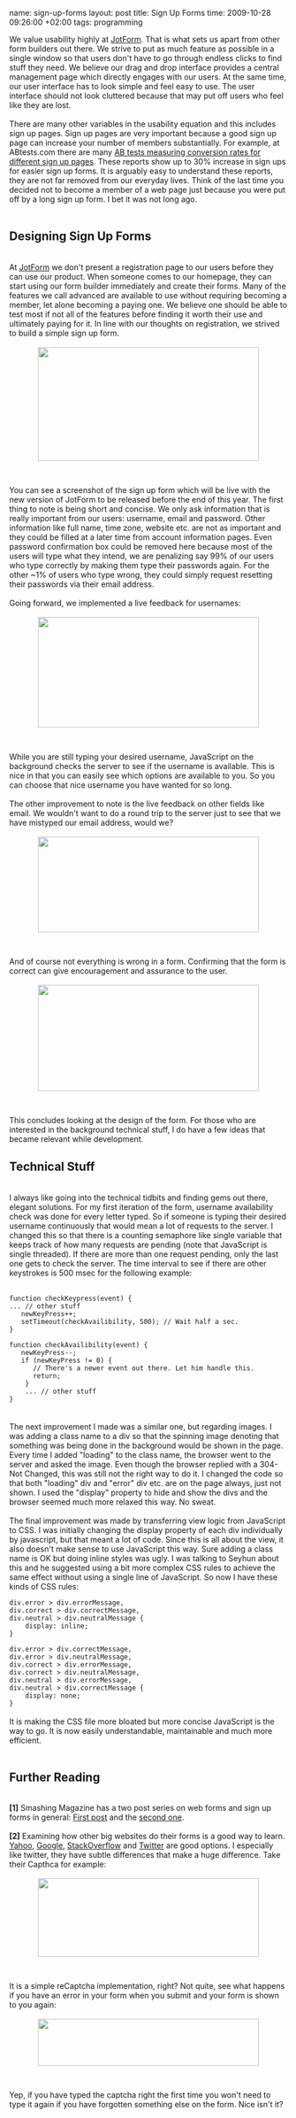 name: sign-up-forms
layout: post
title: Sign Up Forms
time: 2009-10-28 09:26:00 +02:00
tags: programming

We value usability highly at <a href="http://www.jotform.com/">JotForm</a>. That is what sets us apart from other form builders out there. We strive to put as much feature as possible in a single window so that users don't have to go through endless clicks to find stuff they need. We believe our drag and drop interface provides a central management page which directly engages with our users. At the same time, our user interface has to look simple and feel easy to use. The user interface should not look cluttered because that may put off users who feel like they are lost. <br /><br />There are many other variables in the usability equation and this includes sign up pages. Sign up pages are very important because a good sign up page can increase your number of members substantially. For example, at ABtests.com there are many <a href="http://www.abtests.com/browse/sign-up/">AB tests measuring conversion rates for different sign up pages</a>. These reports show up to 30% increase in sign ups for easier sign up forms. It is arguably easy to understand these reports, they are not far removed from our everyday lives. Think of the last time you decided not to become a member of a web page just because you were put off by a long sign up form. I bet it was not long ago.<br /><br />
<h2>Designing Sign Up Forms</h2><br />At <a href="http://www.jotform.com/">JotForm</a> we don't present a registration page to our users before they can use our product. When someone comes to our homepage, they can start using our form builder immediately and create their forms. Many of the features we call advanced are available to use without requiring becoming a member, let alone becoming a paying one. We believe one should be able to test most if not all of the features before finding it worth their use and ultimately paying for it. In line with our thoughts on registration, we strived to build a simple sign up form.<br /><br /><a href="http://3.bp.blogspot.com/_AZvuJ9kmERM/SugCejgGJJI/AAAAAAAABTY/IB1SVoofsjI/s1600-h/Picture+2.png"><img style="display:block; margin:0px auto 10px; text-align:center;cursor:pointer; cursor:hand;width: 400px; height: 206px;" src="http://3.bp.blogspot.com/_AZvuJ9kmERM/SugCejgGJJI/AAAAAAAABTY/IB1SVoofsjI/s400/Picture+2.png" border="0" alt=""id="BLOGGER_PHOTO_ID_5397566877352731794" /></a><br /><br />You can see a screenshot of the sign up form which will be live with the new version of JotForm to be released before the end of this year. The first thing to note is being short and concise. We only ask information that is really important from our users: username, email and password. Other information like full name, time zone, website etc. are not as important and they could be filled at a later time from account information pages. Even password confirmation box could be removed here because most of the users will type what they intend, we are penalizing say 99% of our users who type correctly by making them type their passwords again. For the other ~1% of users who type wrong, they could simply request resetting their passwords via their email address. <br /><br />Going forward, we implemented a live feedback for usernames:<br /><br /><a href="http://4.bp.blogspot.com/_AZvuJ9kmERM/SugCe-EurhI/AAAAAAAABTg/HsYNQM5cA4U/s1600-h/Picture+3.png"><img style="display:block; margin:0px auto 10px; text-align:center;cursor:pointer; cursor:hand;width: 400px; height: 200px;" src="http://4.bp.blogspot.com/_AZvuJ9kmERM/SugCe-EurhI/AAAAAAAABTg/HsYNQM5cA4U/s400/Picture+3.png" border="0" alt=""id="BLOGGER_PHOTO_ID_5397566884485705234" /></a><br /><br />While you are still typing your desired username, JavaScript on the background checks the server to see if the username is available. This is nice in that you can easily see which options are available to you. So you can choose that nice username you have wanted for so long.<br /><br />The other improvement to note is the live feedback on other fields like email. We wouldn't want to do a round trip to the server just to see that we have mistyped our email address, would we?<br /><br /><a href="http://3.bp.blogspot.com/_AZvuJ9kmERM/SugJwPsEA9I/AAAAAAAABUQ/-o3mRpYFWKM/s1600-h/feedback1.png"><img style="display:block; margin:0px auto 10px; text-align:center;cursor:pointer; cursor:hand;width: 400px; height: 173px;" src="http://3.bp.blogspot.com/_AZvuJ9kmERM/SugJwPsEA9I/AAAAAAAABUQ/-o3mRpYFWKM/s400/feedback1.png" border="0" alt=""id="BLOGGER_PHOTO_ID_5397574877853254610" /></a><br /><br />And of course not everything is wrong in a form. Confirming that the form is correct can give encouragement and assurance to the user.<br /><br /><a href="http://3.bp.blogspot.com/_AZvuJ9kmERM/SugJwLWIXDI/AAAAAAAABUY/odAZtFwWfpc/s1600-h/feedback2.png"><img style="display:block; margin:0px auto 10px; text-align:center;cursor:pointer; cursor:hand;width: 400px; height: 192px;" src="http://3.bp.blogspot.com/_AZvuJ9kmERM/SugJwLWIXDI/AAAAAAAABUY/odAZtFwWfpc/s400/feedback2.png" border="0" alt=""id="BLOGGER_PHOTO_ID_5397574876687522866" /></a><br /><br />This concludes looking at the design of the form. For those who are interested in the background technical stuff, I do have a few ideas that became relevant while development.<br /><h2>Technical Stuff</h2><br />I always like going into the technical tidbits and finding gems out there, elegant solutions. For my first iteration of the form, username availability check was done for every letter typed. So if someone is typing their desired username continuously that would mean a lot of requests to the server. I changed this so that there is a counting semaphore like single variable that keeps track of how many requests are pending (note that JavaScript is single threaded). If there are more than one request pending, only the last one gets to check the server. The time interval to see if there are other keystrokes is 500 msec for the following example:<br /><br /><code><br />function checkKeypress(event) {<br />... // other stuff<br />   newKeyPress++;<br />   setTimeout(checkAvailibility, 500); // Wait half a sec.<br />}<br />            <br />function checkAvailibility(event) {<br />   newKeyPress--;<br />   if (newKeyPress != 0) {<br />      // There's a newer event out there. Let him handle this.<br />      return;<br />    }<br />    ... // other stuff <br />}<br /></code><br /><br />The next improvement I made was a similar one, but regarding images. I was adding a class name to a div so that the spinning image denoting that something was being done in the background would be shown in the page. Every time I added "loading" to the class name, the browser went to the server and asked the image. Even though the browser replied with a 304- Not Changed, this was still not the right way to do it. I changed the code so that both "loading" div and "error" div etc. are on the page always, just not shown. I used the "display" property to hide and show the divs and the browser seemed much more relaxed this way. No sweat.<br /><br />The final improvement was made by transferring view logic from JavaScript to CSS. I was initially changing the display property of each div individually by javascript, but that meant a lot of code. Since this is all about the view, it also doesn't make sense to use JavaScript this way. Sure adding a class name is OK but doing inline styles was ugly. I was talking to Seyhun about this and he suggested using a bit more complex CSS rules to achieve the same effect without using a single line of JavaScript. So now I have these kinds of CSS rules:<br /><code><br />div.error > div.errorMessage, <br />div.correct > div.correctMessage,<br />div.neutral > div.neutralMessage {<br />    display: inline;<br />}<br /><br />div.error > div.correctMessage,<br />div.error > div.neutralMessage,<br />div.correct > div.errorMessage,<br />div.correct > div.neutralMessage, <br />div.neutral > div.errorMessage, <br />div.neutral > div.correctMessage {<br />    display: none;<br />}<br /></code><br />It is making the CSS file more bloated but more concise JavaScript is the way to go. It is now easily understandable, maintainable and much more efficient.<br /><br /><h2>Further Reading</h2><br /><span style="font-weight:bold;">[1]</span> Smashing Magazine has a two post series on web forms and sign up forms in general: <a href="http://www.smashingmagazine.com/2008/07/04/web-form-design-patterns-sign-up-forms/">First post</a> and the <a href="http://www.smashingmagazine.com/2008/07/08/web-form-design-patterns-sign-up-forms-part-2/">second one</a>.<br /><br /><span style="font-weight:bold;">[2]</span> Examining how other big websites do their forms is a good way to learn. <a href="https://edit.yahoo.com/registration?.src=fp&.intl=us&.done=http://m.www.yahoo.com/">Yahoo</a>, <a href="https://www.google.com/accounts/NewAccount?service=mail&continue=http%3A%2F%2Fmail.google.com%2Fmail%2Fe-11-1170c3e68f5e9438226596365960310f-39454a9bbdf47c219e87eb119cc4aa73b05996df&type=2">Google</a>, <a href="http://stackoverflow.com/users/login?returnurl=%2f">StackOverflow</a> and <a href="https://twitter.com/signup">Twitter</a> are good options. I especially like twitter, they have subtle differences that make a huge difference. Take their Capthca for example:<br /><br /><a href="http://2.bp.blogspot.com/_AZvuJ9kmERM/SugGoTkOxkI/AAAAAAAABUA/nWbIYLDzcHE/s1600-h/twitter2.png"><img style="display:block; margin:0px auto 10px; text-align:center;cursor:pointer; cursor:hand;width: 400px; height: 142px;" src="http://2.bp.blogspot.com/_AZvuJ9kmERM/SugGoTkOxkI/AAAAAAAABUA/nWbIYLDzcHE/s400/twitter2.png" border="0" alt=""id="BLOGGER_PHOTO_ID_5397571442920310338" /></a><br /><br />It is a simple reCaptcha implementation, right? Not quite, see what happens if you have an error in your form when you submit and your form is shown to you again:<br /><br /><a href="http://1.bp.blogspot.com/_AZvuJ9kmERM/SugGoepN1QI/AAAAAAAABT4/xcGqbbcBy_Y/s1600-h/twitter1.png"><img style="display:block; margin:0px auto 10px; text-align:center;cursor:pointer; cursor:hand;width: 400px; height: 85px;" src="http://1.bp.blogspot.com/_AZvuJ9kmERM/SugGoepN1QI/AAAAAAAABT4/xcGqbbcBy_Y/s400/twitter1.png" border="0" alt=""id="BLOGGER_PHOTO_ID_5397571445894010114" /></a><br /><br />Yep, if you have typed the captcha right the first time you won't need to type it again if you have forgotten something else on the form. Nice isn't it?
